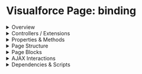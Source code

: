 # Visualforce Page: binding

<details>
<summary>Overview</summary>

## Visualforce Page Overview: binding

This Visualforce page allows users to input a course name, and it dynamically displays the entered course name using an action support event that re-renders a specific panel.

### Purpose of the Page
The main business function of the page is to capture and display course information as it is entered by the user.



### Metadata
- **API Version**: 54
- **Label**: Binding

</details>

<details>
<summary>Controllers / Extensions</summary>

## Key Controllers / Extensions Used
- **Standard Controller**: None
- **Custom Controller**: BindingController
- **Extensions**: 
  None

</details>

<details>
<summary>Properties & Methods</summary>

## Properties
No public properties found in associated Apex controllers/extensions.

## Methods
No public methods found in associated Apex controllers/extensions.

</details>

<details>
<summary>Page Structure</summary>

### Forms
- Contains 1 `apex:form` component(s)

### Inputs
The page utilizes the following input bindings/fields:
- `{!courseName}`

### Buttons
- No button actions (`apex:commandButton`, `apex:button`, `apex:commandLink`) detected

</details>

<details>
<summary>Page Blocks</summary>
## Page Blocks on the Page
No `apex:pageBlock` components detected.
</details>

<details>
<summary>AJAX Interactions</summary>

The page includes `apex:actionSupport` components:
- **Event**: `onchange`
  - **Re-renders**: `courseInfo`
  
  

### Output Panels
- **ID**: `courseInfo`
  - **Layout**: block (default)
  - **Content Preview**: "No content detected within the panel."

</details>

<details>
<summary>Dependencies & Scripts</summary>

### Objects
- `BindingController`

### Fields
- `courseName`

### Custom Components
- No custom components detected

### Scripts
- No script tags detected

</details>